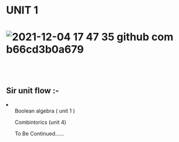 # UNIT 1
# ![2021-12-04 17 47 35 github com b66cd3b0a679](https://user-images.githubusercontent.com/86545749/144709105-b5dacf57-48ca-4fda-ab5f-1f3101cfa3ad.jpg)
<br>
<br>

## Sir unit flow :-
<li>
  <ol>Boolean algebra ( unit 1 ) </ol>
  <ol>Combintorics (unit 4) </ol>
  <ol>To Be Continued......</ol>
 </li>
